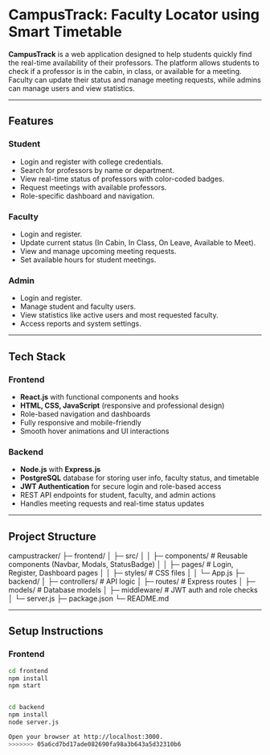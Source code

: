 # CampusTrack: Faculty Locator using Smart Timetable

**CampusTrack** is a web application designed to help students quickly find the real-time availability of their professors. The platform allows students to check if a professor is in the cabin, in class, or available for a meeting. Faculty can update their status and manage meeting requests, while admins can manage users and view statistics.

---

## Features

### Student
- Login and register with college credentials.
- Search for professors by name or department.
- View real-time status of professors with color-coded badges.
- Request meetings with available professors.
- Role-specific dashboard and navigation.

### Faculty
- Login and register.
- Update current status (In Cabin, In Class, On Leave, Available to Meet).
- View and manage upcoming meeting requests.
- Set available hours for student meetings.

### Admin
- Login and register.
- Manage student and faculty users.
- View statistics like active users and most requested faculty.
- Access reports and system settings.

---

## Tech Stack

### Frontend
- **React.js** with functional components and hooks
- **HTML, CSS, JavaScript** (responsive and professional design)
- Role-based navigation and dashboards
- Fully responsive and mobile-friendly
- Smooth hover animations and UI interactions

### Backend
- **Node.js** with **Express.js**
- **PostgreSQL** database for storing user info, faculty status, and timetable
- **JWT Authentication** for secure login and role-based access
- REST API endpoints for student, faculty, and admin actions
- Handles meeting requests and real-time status updates

---

## Project Structure
campustracker/
├─ frontend/
│ ├─ src/
│ │ ├─ components/ # Reusable components (Navbar, Modals, StatusBadge)
│ │ ├─ pages/ # Login, Register, Dashboard pages
│ │ ├─ styles/ # CSS files
│ │ └─ App.js
├─ backend/
│ ├─ controllers/ # API logic
│ ├─ routes/ # Express routes
│ ├─ models/ # Database models
│ ├─ middleware/ # JWT auth and role checks
│ └─ server.js
├─ package.json
└─ README.md


---

## Setup Instructions

### Frontend
```bash
cd frontend
npm install
npm start


cd backend
npm install
node server.js

Open your browser at http://localhost:3000.
>>>>>>> 05a6cd7bd17ade082690fa98a3b643a5d32310b6

